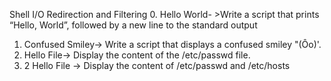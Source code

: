 Shell I/O Redirection and Filtering
0. Hello World- >Write a script that prints “Hello, World”, followed by a new line to the standard output
1. Confused Smiley-> Write a script that displays a confused smiley "(Ôo)'.
2. Hello File-> Display the content of the /etc/passwd file.
3. 2 Hello File -> Display the content of /etc/passwd and /etc/hosts
